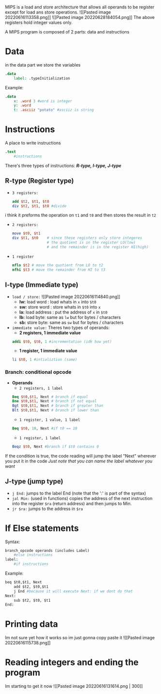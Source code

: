 MIPS is a load and store architecture that allows all operands to be register except for load ans store operations.
![[Pasted image 20220616113358.png]]
![[Pasted image 20220628184054.png]]
The above registers hold integer values only.

A MIPS program is composed of 2 parts: data and instructions

# Data
in the data part we store the variables
```mips
.data
	label: .typeInitialization
```
Example:
```mips
.data
	x: .word 3 #word is integer
	y: .word
	t: .asciiz "potato" #asciiz is string
```

# Instructions
A place to write instructions
```mips
.text
	#instructions
```

There's three types of instructions: ***R-type, I-type, J-type***

## R-type (Register type)
- `3 registers:`
	```mips
	add $t2, $t1, $t0
	div $t2, $t1, $t0 #divide
	```
i think it preforms the operation on `t1` and `t0` and then stores the result in `t2`

- `2 registers:`
	```mips
	move $t0, $t1
	div $t1, $t0    # since these registers only store integeres
					# the quotient is in the register LO(low)
					# and the remainder is in the register HI(high)
	```

- `1 register`
	```mips
	mflo $t2 # move the quotient from LO to t2
	mfhi $t3 # move the remainder from HI to t3
	```

## I-type (Immediate type)
- `load / store:`
	![[Pasted image 20220616114840.png]]
	- **lw:** load word : load whats in `x` into `$t0`
	- **sw:** store word : store whats in `$t0` into `x`
	- **la:** load address : put the address of `x` in `$t0`
	- **lb:** load byte: same as `lw` but for bytes / characters
	- **sb:** store byte: same as `sw` but for bytes / characters
- `immediate value:`
	Theres two types of operands:
	- **2 registers, 1 immediate value**
	```mips
	addi $t0, $t0, 1 #incrementation (idk how yet)
	```
	- **1 register, 1 immediate value**
	```mips
	li $t0, 1 #intializtion (same)
	```

### Branch: conditional opcode
- **Operands**
	- `2 registers, 1 label`
	```mips
	Beq $t0,$t1, Next # branch if equal
	Bne $t0,$t1, Next # branch if not equal
	Bgt $t0,$t1, Next # branch if greater than
	Blt $t0,$t1, Next # branch if lower than
	```
	- `1 register, 1 value, 1 label`
	```mips
	Beq $t0, 10, Next #if t0 == 10
	```
	- `1 register, 1 label`
	```mips
	Beqz $t0, Next #branch if $t0 contains 0	
	```

If the condition is true, the code reading will jump the label "Next" wherever you put it in the code
*Just note that you can name the label whatever you want*

## J-type (jump type)

- `j End:` jumps to the label End (note that the ':' is part of the syntax)
- `jal Min:` (used in functions) copies the address of the next instruction into the register `$ra` (return address) and then jumps to Min.
- `jr $ra:` jumps to the address in `$ra`


# If Else statements 
Syntax:
```python
branch_opcode operands (includes Label)
	#else instructions
label:
	#if instructions
```

Example:
```py
beq $t0,$t1, Next
	add $t2, $t0,$t1
	j End #because it will execute Next: if we dont do that
Next:
	sub $t2, $t0, $t1
End:
```



# Printing data
Im not sure yet how it works so im just gonna copy paste it
![[Pasted image 20220616115738.png]]

# Reading integers and ending the program
Im starting to get it now 
![[Pasted image 20220616131614.png | 300]]

